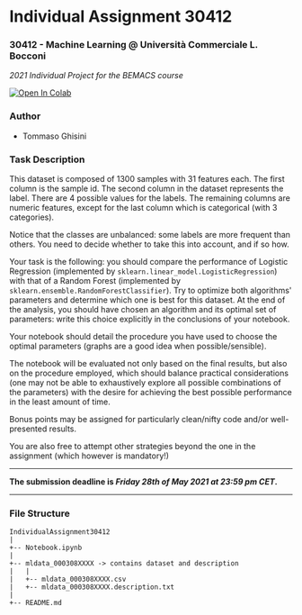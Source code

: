 # Individual Assignment 30412
### **30412 - Machine Learning @ Università Commerciale L. Bocconi**  
_2021 Individual Project for the BEMACS course_

[![Open In Colab](https://colab.research.google.com/assets/colab-badge.svg)](https://colab.research.google.com/github/tommasoghisini/FinancialTimeSeriesForecasting/blob/04565b97afe729c515df277316683ab423bafe70/TimeSeries_Forecasting.ipynb)


### Author
- Tommaso Ghisini

### Task Description

This dataset is composed of 1300 samples with 31 features each. The first column is the sample id. The second column in the dataset represents the label. There are 4 possible values for the labels. The remaining columns are numeric features, except for the last column which is categorical (with 3 categories).

Notice that the classes are unbalanced: some labels are more frequent than others. You need to decide whether to take this into account, and if so how.

Your task is the following: you should compare the performance of Logistic Regression (implemented by `sklearn.linear_model.LogisticRegression`) with that of a Random Forest (implemented by `sklearn.ensemble.RandomForestClassifier`). Try to optimize both algorithms' parameters and determine which one is best for this dataset. At the end of the analysis, you should have chosen an algorithm and its optimal set of parameters: write this choice explicitly in the conclusions of your notebook.

Your notebook should detail the procedure you have used to choose the optimal parameters (graphs are a good idea when possible/sensible).

The notebook will be evaluated not only based on the final results, but also on the procedure employed, which should balance practical considerations (one may not be able to exhaustively explore all possible combinations of the parameters) with the desire for achieving the best possible performance in the least amount of time.

Bonus points may be assigned for particularly clean/nifty code and/or well-presented results.

You are also free to attempt other strategies beyond the one in the assignment (which however is mandatory!)

-----
**The submission deadline is _Friday 28th of May 2021 at 23:59 pm CET_.**

-----

### File Structure
```
IndividualAssignment30412
|
+-- Notebook.ipynb
|
+-- mldata_000308XXXX -> contains dataset and description
|   |
|   +-- mldata_000308XXXX.csv
|   +-- mldata_000308XXXX.description.txt
|
+-- README.md

```
